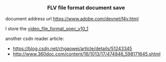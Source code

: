 <div> <center> <h3> FLV file format document save </h3> </center> </div>

document address url https://www.adobe.com/devnet/f4v.html  

I store the [video_file_format_spec_v10_1](video_file_format_spec_v10_1.pdf)  

another csdn reader article: 
+ https://blog.csdn.net/chgaowei/article/details/51243345
+ http://www.360doc.com/content/16/1013/17/474846_598171645.shtml
